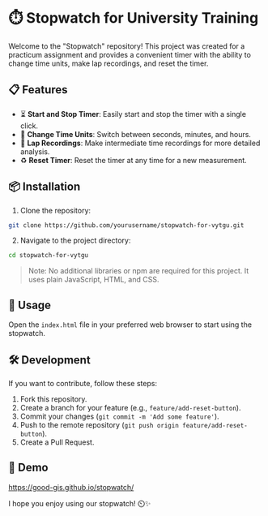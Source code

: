 # ⏱️ Stopwatch for University Training

Welcome to the "Stopwatch" repository! This project was created for a practicum assignment and provides a convenient timer with the ability to change time units, make lap recordings, and reset the timer.

## 📋 Features

- ⏳ **Start and Stop Timer**: Easily start and stop the timer with a single click.
- 🔄 **Change Time Units**: Switch between seconds, minutes, and hours.
- 📍 **Lap Recordings**: Make intermediate time recordings for more detailed analysis.
- ♻️ **Reset Timer**: Reset the timer at any time for a new measurement.

## 📦 Installation

1. Clone the repository:

```bash
git clone https://github.com/yourusername/stopwatch-for-vytgu.git
```

2. Navigate to the project directory:

```bash
cd stopwatch-for-vytgu
```

> Note: No additional libraries or npm are required for this project. It uses plain JavaScript, HTML, and CSS.

## 🚀 Usage

Open the `index.html` file in your preferred web browser to start using the stopwatch.

## 🛠️ Development

If you want to contribute, follow these steps:

1. Fork this repository.
2. Create a branch for your feature (e.g., `feature/add-reset-button`).
3. Commit your changes (`git commit -m 'Add some feature'`).
4. Push to the remote repository (`git push origin feature/add-reset-button`).
5. Create a Pull Request.

## 📄 Demo

https://good-gis.github.io/stopwatch/

I hope you enjoy using our stopwatch! ⏲️✨
